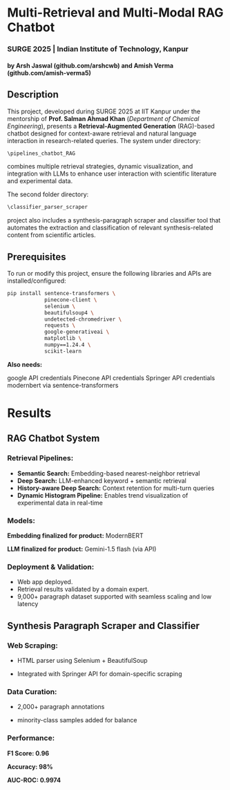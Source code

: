 
# Multi-Retrieval and Multi-Modal RAG Chatbot
### SURGE 2025 | Indian Institute of Technology, Kanpur
#### by Arsh Jaswal (github.com/arshcwb) and Amish Verma (github.com/amish-verma5)

## Description
This project, developed during SURGE 2025 at IIT Kanpur under the mentorship of **Prof. Salman Ahmad Khan** (*Department of Chemical Engineering*), presents a **Retrieval-Augmented Generation** (RAG)-based chatbot designed for context-aware retrieval and natural language interaction in research-related queries. The system under directory:
```bash
\pipelines_chatbot_RAG
```
 combines multiple retrieval strategies, dynamic visualization, and integration with LLMs to enhance user interaction with scientific literature and experimental data.

The second folder directory:
```bash 
\classifier_parser_scraper
```
 project also includes a synthesis-paragraph scraper and classifier tool that automates the extraction and classification of relevant synthesis-related content from scientific articles.

## Prerequisites
To run or modify this project, ensure the following libraries and APIs are installed/configured:

``` bash
pip install sentence-transformers \
            pinecone-client \
            selenium \
            beautifulsoup4 \
            undetected-chromedriver \
            requests \
            google-generativeai \
            matplotlib \
            numpy==1.24.4 \
            scikit-learn
```

**Also needs:**

google API credentials
Pinecone API credentials
Springer API credentials
modernbert via sentence-transformers

# Results
## RAG Chatbot System
### Retrieval Pipelines:

- **Semantic Search:** Embedding-based nearest-neighbor retrieval
- **Deep Search:** LLM-enhanced keyword + semantic retrieval
- **History-aware Deep Search:** Context retention for multi-turn queries
- **Dynamic Histogram Pipeline:** Enables trend visualization of experimental data in real-time


### Models:
**Embedding finalized for product:** ModernBERT

**LLM finalized for product:** Gemini-1.5 flash (via API)

### Deployment & Validation:
- Web app deployed.
- Retrieval results validated by a domain expert.
- 9,000+ paragraph dataset supported with seamless scaling and low latency

## Synthesis Paragraph Scraper and Classifier
### Web Scraping:

- HTML parser using Selenium + BeautifulSoup

- Integrated with Springer API for domain-specific scraping

### Data Curation:

- 2,000+ paragraph annotations

- minority-class samples added for balance


### Performance:

**F1 Score: 0.96**

**Accuracy: 98%**

**AUC-ROC: 0.9974**

